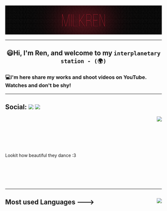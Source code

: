 ![](https://github.com/MilkRen/MilkRen/blob/main/assets/%D1%84%D0%BE%D0%BD.png?raw=true)
___
##  <p  align="center"> 😃Hi, I'm Ren, and welcome to my ```interplanetary station - (🌍)```</p>
 

### 💻I'm here share my works and shoot videos on YouTube. Watches and don't be shy!

___

## Social: [![](https://img.shields.io/badge/YouTube-090909??style=for-the-badge&logo=youtube&logoColor=FF0000)](https://www.youtube.com/channel/UCB_7Js6N4JMTnhu9gshcZQw) [![](https://img.shields.io/badge/telegram-090909??style=for-the-badge&logo=telegram&)](https://t.me/MilkRen)

<img align=right src='https://media2.giphy.com/media/joYf3Ba2phD15ch9Nt/giphy.gif?cid=ecf05e47zgwyy60gbar2kfzsbzotrdptjil0a4ngc0q7ku66&rid=giphy.gif&ct=g'/>
</br>
</br>
</br>
</br>
</br>
</br>
<p align="Left"> Lookit how beautiful they dance :3
</br>
</br>
</br>
</br>
</br>
</br>

___

## Most used Languages ---> <img align=right src='https://github-readme-stats.vercel.app/api/top-langs?username=MilkRen&show_icons=true&theme=react&locale=en&layout=compact&count_private=true'/>




